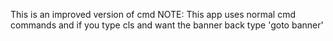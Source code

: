 This is an improved version of cmd NOTE: This app uses normal cmd commands and if you type cls and want the banner back type 'goto banner'
